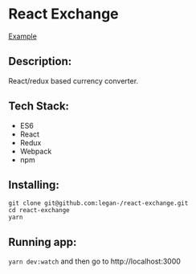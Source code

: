 # React Exchange

[Example](http://react-exchange.surge.sh/)

## Description:

React/redux based currency converter.

## Tech Stack:

- ES6
- React
- Redux
- Webpack
- npm

## Installing:

`git clone git@github.com:legan-/react-exchange.git`
\
`cd react-exchange`
\
`yarn`

## Running app:
`yarn dev:watch` and then go to http://localhost:3000
